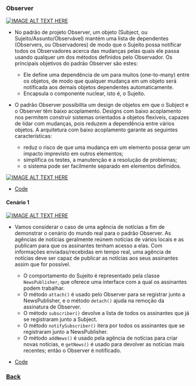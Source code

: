 ### Observer
[![IMAGE ALT TEXT HERE](http://img.youtube.com/vi/TBdLr83xVrs/1.jpg)](http://www.youtube.com/watch?v=TBdLr83xVrs)
- No padrão de projeto Observer, um objeto (Subject, ou Sujeito/Assunto/Observável) mantém uma lista de dependentes (Observers, ou Observadores) de modo que o Sujeito possa notificar todos os Observadores acerca das mudanças pelas quais ele passa usando qualquer um dos métodos definidos pelo Observador. Os principais objetivos do padrão Observer são estes:
  - Ele define uma dependência de um para muitos (one-to-many) entre os objetos, de modo que qualquer mudança em um objeto será notificada aos demais objetos dependentes automaticamente.
  - Encapsula o componente nuclear, isto é, o Sujeito.

- O padrão Observer possibilita um design de objetos em que o Subject e o Observer têm baixo acoplamento. Designs com baixo acoplamento nos permitem construir sistemas orientados a objetos flexíveis, capazes de lidar com mudanças, pois reduzem a dependência entre vários objetos. A arquitetura com baixo acoplamento garante as seguintes características:
  - reduz o risco de que uma mudança em um elemento possa gerar um impacto imprevisto em outros elementos;
  - simplifica os testes, a manutenção e a resolução de problemas;
  - o sistema pode ser facilmente separado em elementos definidos.

[![IMAGE ALT TEXT HERE](http://img.youtube.com/vi/Nhd0oeNnSoM/1.jpg)](http://www.youtube.com/watch?v=Nhd0oeNnSoM)
- [Code](code.py)

#### Cenário 1
[![IMAGE ALT TEXT HERE](http://img.youtube.com/vi/dOMPjgIpsuE/1.jpg)](http://www.youtube.com/watch?v=dOMPjgIpsuE)
- Vamos considerar o caso de uma agência de notícias a fim de demonstrar o cenário do mundo real para o padrão Observer. As agências de notícias geralmente reúnem notícias de vários locais e as publicam para que os assinantes tenham acesso a elas. Com informações enviadas/recebidas em tempo real, uma agência de notícias deve ser capaz de publicar as notícias aos seus assinantes assim que for possível.
  - O comportamento do Sujeito é representado pela classe `NewsPublisher`, que oferece uma interface com a qual os assinantes podem trabalhar.
  - O método `attach()` é usado pelo Observer para se registrar junto a NewsPublisher, e o método `detach()` ajuda na remoção da assinatura de Observer.
  - O método `subscriber()` devolve a lista de todos os assinantes que já se registraram junto a Subject.
  - O método `notifySubscriber()` itera por todos os assinantes que se registraram junto a NewsPublisher.
  - O método `addNews()` é usado pela agência de notícias para criar novas notícias, e `getNews()` é usado para devolver as notícias mais recentes; então o Observer é notificado.

- [Code](real.py)

### [Back](../../README.md#design-patterns)